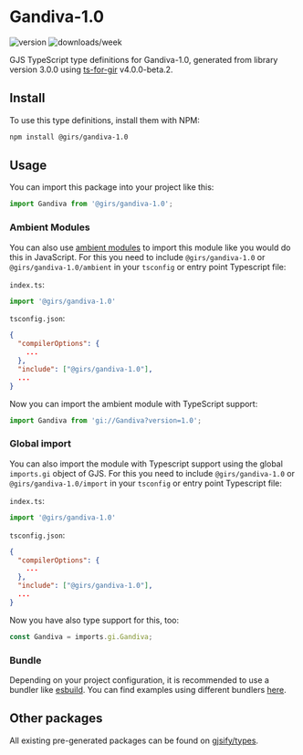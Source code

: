 
# Gandiva-1.0

![version](https://img.shields.io/npm/v/@girs/gandiva-1.0)
![downloads/week](https://img.shields.io/npm/dw/@girs/gandiva-1.0)


GJS TypeScript type definitions for Gandiva-1.0, generated from library version 3.0.0 using [ts-for-gir](https://github.com/gjsify/ts-for-gir) v4.0.0-beta.2.


## Install

To use this type definitions, install them with NPM:
```bash
npm install @girs/gandiva-1.0
```

## Usage

You can import this package into your project like this:
```ts
import Gandiva from '@girs/gandiva-1.0';
```

### Ambient Modules

You can also use [ambient modules](https://github.com/gjsify/ts-for-gir/tree/main/packages/cli#ambient-modules) to import this module like you would do this in JavaScript.
For this you need to include `@girs/gandiva-1.0` or `@girs/gandiva-1.0/ambient` in your `tsconfig` or entry point Typescript file:

`index.ts`:
```ts
import '@girs/gandiva-1.0'
```

`tsconfig.json`:
```json
{
  "compilerOptions": {
    ...
  },
  "include": ["@girs/gandiva-1.0"],
  ...
}
```

Now you can import the ambient module with TypeScript support: 

```ts
import Gandiva from 'gi://Gandiva?version=1.0';
```

### Global import

You can also import the module with Typescript support using the global `imports.gi` object of GJS.
For this you need to include `@girs/gandiva-1.0` or `@girs/gandiva-1.0/import` in your `tsconfig` or entry point Typescript file:

`index.ts`:
```ts
import '@girs/gandiva-1.0'
```

`tsconfig.json`:
```json
{
  "compilerOptions": {
    ...
  },
  "include": ["@girs/gandiva-1.0"],
  ...
}
```

Now you have also type support for this, too:

```ts
const Gandiva = imports.gi.Gandiva;
```

### Bundle

Depending on your project configuration, it is recommended to use a bundler like [esbuild](https://esbuild.github.io/). You can find examples using different bundlers [here](https://github.com/gjsify/ts-for-gir/tree/main/examples).

## Other packages

All existing pre-generated packages can be found on [gjsify/types](https://github.com/gjsify/types).


